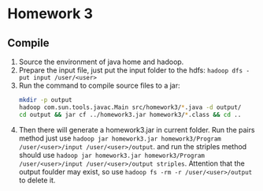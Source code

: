 # Homework 3

## Compile

1. Source the environment of java home and hadoop.
2. Prepare the input file, just put the input folder to the hdfs:
    `hadoop dfs -put input /user/<user>`
3. Run the command to compile source files to a jar:
    ``` bash
    mkdir -p output
    hadoop com.sun.tools.javac.Main src/homework3/*.java -d output/
    cd output && jar cf ../homework3.jar homework3/*.class && cd ..
    ```
4. Then there will generate a homework3.jar in current folder. Run the pairs method just use `hadoop jar homework3.jar homework3/Program /user/<user>/input /user/<user>/output`. and run the striples method should use `hadoop jar homework3.jar homework3/Program /user/<user>/input /user/<user>/output striples`. Attention that the output foulder may exist, so use `hadoop fs -rm -r /user/<user>/output` to delete it.
